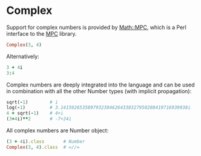 # Complex

Support for complex numbers is provided by [Math::MPC](https://metacpan.org/pod/Math::MPC), which is a Perl interface to the [MPC](http://www.multiprecision.org/mpc/) library.

```ruby
Complex(3, 4)
```

Alternatively:

```ruby
3 + 4i
3:4
```

Complex numbers are deeply integrated into the language and can be used in combination with all the other Number types (with implicit propagation):

```ruby
sqrt(-1)        # i
log(-1)         # 3.14159265358979323846264338327950288419716939938i
4 + sqrt(-1)    # 4+i
(3+4i)**2       # -7+24i
```

All complex numbers are Number object:

```ruby
(3 + 4i).class       # Number
Complex(3, 4).class  # =//=
```
